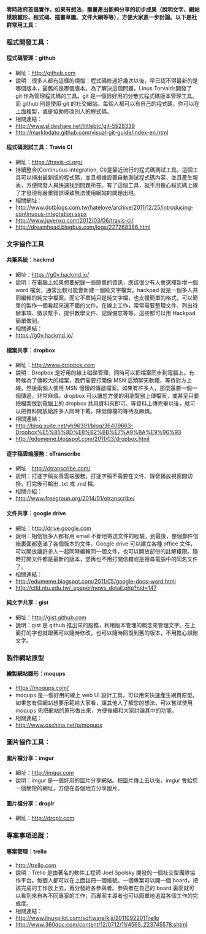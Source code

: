 <div class="ui stacked segment">
<h4>零時政府首倡實作，如果有想法，盡量產出能夠分享的初步成果（說明文字、網站樣貌雛形、程式碼、插畫草圖、文件大綱等等），方便大家進一步討論。以下是社群常用工具：</h4>
</div>

### <i class="keyboard icon"></i>程式開發工具：

#### 程式碼管理：github
* 網址：http://github.com
* 說明：很多人都有這樣的煩惱：程式碼修過好幾次以後，早已認不得最新的是哪個版本，最舊的是哪個版本。為了解決這個問題，Linus Torvalds開發了 git 作為管理程式碼的工具。git 是一個很好用的分散式程式碼版本管理工具。而 github 則是使用 git 的社交網站。每個人都可以有自己的程式碼，你可以在上面複製，或是協助修改別人的程式碼。
* 相關連結：
* http://www.slideshare.net/littlebtc/git-5528339
* http://marklodato.github.com/visual-git-guide/index-en.html

#### 程式碼測試工具：Travis CI
* 網址：https://travis-ci.org/
* 持續整合(Continuous integration, CI)是最近流行的程式碼測試工具。這個工具可以撈出最新版的程式碼，並且根據設置自動測試程式碼內容，並且產生報表，方便開發人員快速找到問題所在。有了這個工具，就不用擔心程式碼上線了才發現有嚴重錯誤導致無法使用網站的問題出現。
* 相關網址：
* http://www.dotblogs.com.tw/hatelove/archive/2011/12/25/introducing-continuous-integration.aspx
* http://www.juvenxu.com/2012/03/06/travis-ci/
* http://dreamhead.blogbus.com/logs/227268386.html

<div class="ui horizontal icon divider">
  <i class="code icon"></i>
</div>




### <i class="pencil icon"></i>文字協作工具

#### 共筆系統：hackmd

* 網址：https://g0v.hackmd.io/
* 說明：在電腦上如果想要紀錄一些簡單的資訊，應該很少有人會選擇新增一個 word 檔案，通常比較可能會新建一個純文字檔案。hackpad 就是一個多人共同編輯的純文字檔案。而它不單純只是純文字檔，也支援簡單的格式，可以簡單的製作一個看起來還不錯的文件。在線上工作，常常需要整理文件、列出待辦事項、徵求幫手、提供教學文件、記錄備忘等等。這些都可以用 Hackpad 簡單做到。
* 相關連結：
* https://g0v.hackmd.io/

#### 檔案共享：dropbox
* 網址：http://www.dropbox.com
* 說明：Dropbox 是好用的線上磁碟管理，同時可以把檔案同步到電腦上。有時候為了傳較大的檔案，我們需要打開像 MSN 這類聊天軟體，等待對方上線，然後兩個人使用 MSN 慢慢的傳遞檔案。如果有許多人，那麼還要一個一個傳遞，非常麻煩。dropbox 可以讓您方便的用瀏覽器上傳檔案，或甚至只要把檔案放到電腦上的 dropbox 共用資料夾即可。等資料上傳完畢以後，就可以把資料開放給許多人同時下載，降低傳檔的等待及麻煩。
* 相關連結：
* http://blog.xuite.net/yh96301/blog/36409663-Dropbox%E5%85%8D%E8%B2%BB%E7%A9%BA%E9%96%93
* http://edumeme.blogspot.com/2011/03/dropbox.html

#### 逐字稿雲端服務：oTranscribe
* 網址：http://otranscribe.com/
* 說明：打逐字稿友善雲端服務，打逐字稿不需要在文件、錄音播放視窗間切換，打完後可輸出 .txt 或 .md 檔。
* 相關介紹：
* http://www.freegroup.org/2014/01/otranscribe/

#### 文件共享：google drive

* 網址：http://drive.google.com
* 說明：相信很多人都有用 email 不斷地寄送文件的經驗，到最後，整個郵件信箱裏面都塞滿了各個版本的文件。Google drive 可以建立各種 office 文件，可以開放讓許多人一起同時編輯同一個文件，也可以開放部份的註解權限。隨時打開文件都是最新的版本，您再也不用打開信箱或是搜尋電腦中的同名文件了。
* 相關連結：
* http://edumeme.blogspot.com/2011/05/google-docs-word.html
* http://ctld.ntu.edu.tw/_epaper/news_detail.php?nid=147

#### 純文字共享：gist
* 網址：http://gist.github.com
* 說明：gist 是 github 推出來的服務，利用版本管理的概念來管理文字。在上面打的字也就跟著可以隨時修改，也可以隨時回復到舊的版本，不用擔心誤刪文字。


<div class="ui horizontal icon divider">
  <i class="code icon"></i>
</div>

### <i class="desktop icon"></i>製作網站原型

#### 繪製網站雛形：moqups
* https://moqups.com/
* moqups 是一個好用的線上 web UI 設計工具，可以用來快速產生網頁原型。如果您有個網站想要示範給大家看，讓其他人了解您的想法，可以嘗試使用 moqups 先把網站的原形做出來，方便後續和大家討論其中的功能。
* 相關連結：
* http://www.oschina.net/p/moqups

<div class="ui horizontal icon divider">
  <i class="code icon"></i>
</div>


### <i class="photo icon"></i>圖片協作工具：

#### 圖片檔分享：imgur
* 網址：http://imgur.com
* 說明：imgur 是一個好用的圖片分享網站。把圖片傳上去以後，imgur 會給您一個簡短的網址，方便在各個地方分享圖片。

#### 圖片檔分享：droplr
* 網址：http://droplr.com

<div class="ui horizontal icon divider">
  <i class="code icon"></i>
</div>

### <i class="ordered list icon"></i>專案事項追蹤：

#### 專案管理：trello
* http://trello.com
* 說明：Trello 是由著名的軟件工程師 Joel Spolsky 開發的一個社交型團隊協作平台。每個人都可以在上面註冊一個帳號。一個專案可以開一個 board，把該完成的工作放上去，再分發給各參與者。參與者在自己的 board 裏面就可以看到來自各不同專案的工作，而專案主導者也可以簡單地追蹤各個工作的完成度。
* 相關連結：    
* http://www.linuxpilot.com/software/kiji/2011092201Trello
* http://www.360doc.com/content/12/0712/11/4565_223745578.shtml
